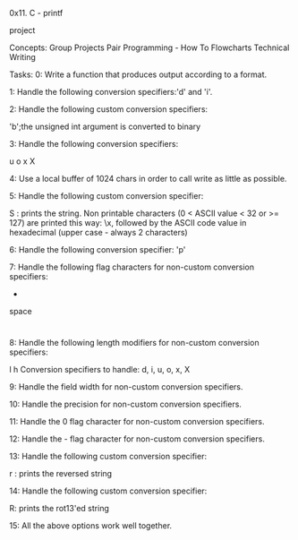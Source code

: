 0x11. C - printf

project

Concepts:
Group Projects
Pair Programming - How To
Flowcharts
Technical Writing

Tasks:
0: Write a function that produces output according to a format.

1: Handle the following conversion specifiers:'d' and 'i'.

2: Handle the following custom conversion specifiers:

'b';the unsigned int argument is converted to binary

3: Handle the following conversion specifiers:

u
o
x
X

4: Use a local buffer of 1024 chars in order to call write as little as possible.

5: Handle the following custom conversion specifier:

S : prints the string.
Non printable characters (0 < ASCII value < 32 or >= 127) are printed this way: \x, followed by the ASCII code value in hexadecimal (upper case - always 2 characters)

6: Handle the following conversion specifier: 'p'

7: Handle the following flag characters for non-custom conversion specifiers:

+
space
#

8: Handle the following length modifiers for non-custom conversion specifiers:

l
h
Conversion specifiers to handle: d, i, u, o, x, X

9: Handle the field width for non-custom conversion specifiers.

10: Handle the precision for non-custom conversion specifiers.

11: Handle the 0 flag character for non-custom conversion specifiers.

12: Handle the - flag character for non-custom conversion specifiers.

13: Handle the following custom conversion specifier:

r : prints the reversed string

14: Handle the following custom conversion specifier:

R: prints the rot13'ed string

15: All the above options work well together.
